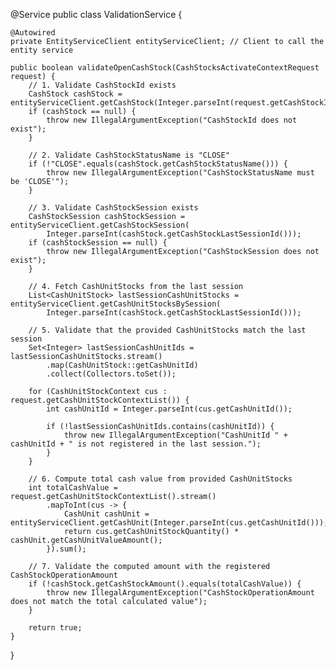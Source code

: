 @Service
public class ValidationService {

    @Autowired
    private EntityServiceClient entityServiceClient; // Client to call the entity service

    public boolean validateOpenCashStock(CashStocksActivateContextRequest request) {
        // 1. Validate CashStockId exists
        CashStock cashStock = entityServiceClient.getCashStock(Integer.parseInt(request.getCashStockId()));
        if (cashStock == null) {
            throw new IllegalArgumentException("CashStockId does not exist");
        }

        // 2. Validate CashStockStatusName is "CLOSE"
        if (!"CLOSE".equals(cashStock.getCashStockStatusName())) {
            throw new IllegalArgumentException("CashStockStatusName must be 'CLOSE'");
        }

        // 3. Validate CashStockSession exists
        CashStockSession cashStockSession = entityServiceClient.getCashStockSession(
            Integer.parseInt(cashStock.getCashStockLastSessionId()));
        if (cashStockSession == null) {
            throw new IllegalArgumentException("CashStockSession does not exist");
        }

        // 4. Fetch CashUnitStocks from the last session
        List<CashUnitStock> lastSessionCashUnitStocks = entityServiceClient.getCashUnitStocksBySession(
            Integer.parseInt(cashStock.getCashStockLastSessionId()));

        // 5. Validate that the provided CashUnitStocks match the last session
        Set<Integer> lastSessionCashUnitIds = lastSessionCashUnitStocks.stream()
            .map(CashUnitStock::getCashUnitId)
            .collect(Collectors.toSet());

        for (CashUnitStockContext cus : request.getCashUnitStockContextList()) {
            int cashUnitId = Integer.parseInt(cus.getCashUnitId());

            if (!lastSessionCashUnitIds.contains(cashUnitId)) {
                throw new IllegalArgumentException("CashUnitId " + cashUnitId + " is not registered in the last session.");
            }
        }

        // 6. Compute total cash value from provided CashUnitStocks
        int totalCashValue = request.getCashUnitStockContextList().stream()
            .mapToInt(cus -> {
                CashUnit cashUnit = entityServiceClient.getCashUnit(Integer.parseInt(cus.getCashUnitId()));
                return cus.getCashUnitStockQuantity() * cashUnit.getCashUnitValueAmount();
            }).sum();

        // 7. Validate the computed amount with the registered CashStockOperationAmount
        if (!cashStock.getCashStockAmount().equals(totalCashValue)) {
            throw new IllegalArgumentException("CashStockOperationAmount does not match the total calculated value");
        }

        return true;
    }
}
